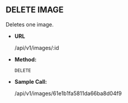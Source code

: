 **DELETE IMAGE**
----
  Deletes one image.

* **URL**

  /api/v1/images/:id

* **Method:**

  `DELETE`


* **Sample Call:**

  /api/v1/images/61e1b1fa5811da66ba8d04f9